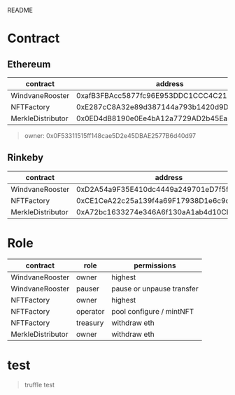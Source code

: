 README

# Contract

## Ethereum

|contract|address|
|---|---|
|WindvaneRooster|0xafB3FBAcc5877fc96E953DDC1CCC4C2114238273|
|NFTFactory|0xE287cC8A32e89d387144a793b1420d9DF63B7f40|
|MerkleDistributor|0x0ED4dB8190e0Ee4bA12a7729AD2b45EaE7473E57|

> owner: 0x0F53311515ff148cae5D2e45DBAE2577B6d40d97

## Rinkeby

|contract|address|
|---|---|
|WindvaneRooster|0xD2A54a9F35E410dc4449a249701eD7f5f38D7E29|
|NFTFactory|0xCE1CeA22c25a139f4a69F17938D1e6c9cab3F25f|
|MerkleDistributor|0xA72bc1633274e346A6f130aA1ab4d10CF96Bb23c|

# Role

|contract|role|permissions|
|---|---|---|
|WindvaneRooster|owner| highest|
|WindvaneRooster|pauser| pause or unpause transfer|
|NFTFactory|owner| highest|
|NFTFactory|operator| pool configure / mintNFT |
|NFTFactory|treasury| withdraw eth|
|MerkleDistributor|owner| withdraw eth|


# test
> truffle test
